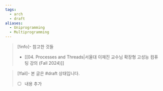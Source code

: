 ```yaml
---
tags:
  - arch
  - draft
aliases:
  - Uniprogramming
  - Multiprogramming
---
```

> [!info]- 참고한 것들
> - [[04. Processes and Threads|서울대 이재진 교수님 확장형 고성능 컴퓨팅 강의 (Fall 2024)]]

> [!fail]- 본 글은 #draft 상태입니다.
> - [ ] 내용 추가